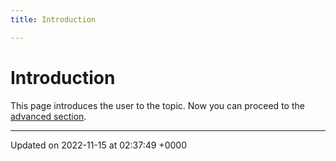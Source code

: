 ```yaml
---
title: Introduction

---
```


# Introduction



This page introduces the user to the topic. Now you can proceed to the [advanced section](/pages/advanced.md#page-advanced). 

-------------------------------

Updated on 2022-11-15 at 02:37:49 +0000
